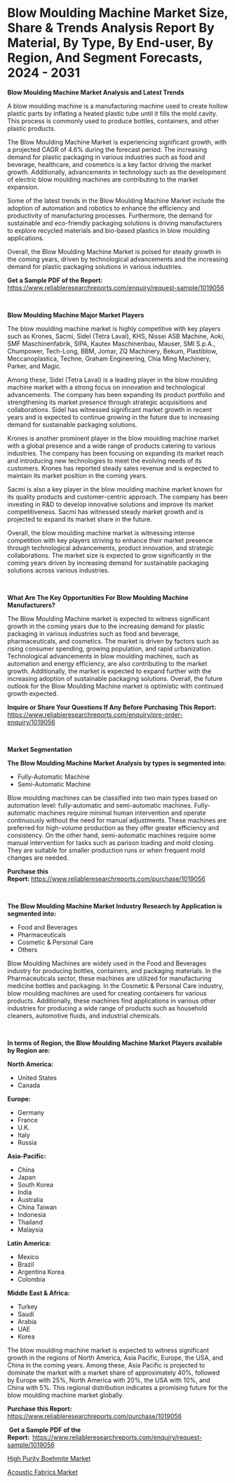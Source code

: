 <p><h1>Blow Moulding Machine Market Size, Share & Trends Analysis Report By Material, By Type, By End-user, By Region, And Segment Forecasts, 2024 - 2031</h1></p><p><strong>Blow Moulding Machine Market Analysis and Latest Trends</strong></p>
<p><p>A blow moulding machine is a manufacturing machine used to create hollow plastic parts by inflating a heated plastic tube until it fills the mold cavity. This process is commonly used to produce bottles, containers, and other plastic products.</p><p>The Blow Moulding Machine Market is experiencing significant growth, with a projected CAGR of 4.6% during the forecast period. The increasing demand for plastic packaging in various industries such as food and beverage, healthcare, and cosmetics is a key factor driving the market growth. Additionally, advancements in technology such as the development of electric blow moulding machines are contributing to the market expansion.</p><p>Some of the latest trends in the Blow Moulding Machine Market include the adoption of automation and robotics to enhance the efficiency and productivity of manufacturing processes. Furthermore, the demand for sustainable and eco-friendly packaging solutions is driving manufacturers to explore recycled materials and bio-based plastics in blow moulding applications.</p><p>Overall, the Blow Moulding Machine Market is poised for steady growth in the coming years, driven by technological advancements and the increasing demand for plastic packaging solutions in various industries.</p></p>
<p><strong>Get a Sample PDF of the Report:&nbsp;</strong> <a href="https://www.reliableresearchreports.com/enquiry/request-sample/1019056">https://www.reliableresearchreports.com/enquiry/request-sample/1019056</a></p>
<p>&nbsp;</p>
<p><strong>Blow Moulding Machine Major Market Players</strong></p>
<p><p>The blow moulding machine market is highly competitive with key players such as Krones, Sacmi, Sidel (Tetra Laval), KHS, Nissei ASB Machine, Aoki, SMF Maschinenfabrik, SIPA, Kautex Maschinenbau, Mauser, SMI S.p.A., Chumpower, Tech-Long, BBM, Jomar, ZQ Machinery, Bekum, Plastiblow, Meccanoplastica, Techne, Graham Engineering, Chia Ming Machinery, Parker, and Magic.</p><p>Among these, Sidel (Tetra Laval) is a leading player in the blow moulding machine market with a strong focus on innovation and technological advancements. The company has been expanding its product portfolio and strengthening its market presence through strategic acquisitions and collaborations. Sidel has witnessed significant market growth in recent years and is expected to continue growing in the future due to increasing demand for sustainable packaging solutions.</p><p>Krones is another prominent player in the blow moulding machine market with a global presence and a wide range of products catering to various industries. The company has been focusing on expanding its market reach and introducing new technologies to meet the evolving needs of its customers. Krones has reported steady sales revenue and is expected to maintain its market position in the coming years.</p><p>Sacmi is also a key player in the blow moulding machine market known for its quality products and customer-centric approach. The company has been investing in R&D to develop innovative solutions and improve its market competitiveness. Sacmi has witnessed steady market growth and is projected to expand its market share in the future.</p><p>Overall, the blow moulding machine market is witnessing intense competition with key players striving to enhance their market presence through technological advancements, product innovation, and strategic collaborations. The market size is expected to grow significantly in the coming years driven by increasing demand for sustainable packaging solutions across various industries.</p></p>
<p>&nbsp;</p>
<p><strong>What Are The Key Opportunities For Blow Moulding Machine Manufacturers?</strong></p>
<p><p>The Blow Moulding Machine market is expected to witness significant growth in the coming years due to the increasing demand for plastic packaging in various industries such as food and beverage, pharmaceuticals, and cosmetics. The market is driven by factors such as rising consumer spending, growing population, and rapid urbanization. Technological advancements in blow moulding machines, such as automation and energy efficiency, are also contributing to the market growth. Additionally, the market is expected to expand further with the increasing adoption of sustainable packaging solutions. Overall, the future outlook for the Blow Moulding Machine market is optimistic with continued growth expected.</p></p>
<p><strong>Inquire or Share Your Questions If Any Before Purchasing This Report:</strong> <a href="https://www.reliableresearchreports.com/enquiry/pre-order-enquiry/1019056">https://www.reliableresearchreports.com/enquiry/pre-order-enquiry/1019056</a></p>
<p>&nbsp;</p>
<p><strong>Market Segmentation</strong></p>
<p><strong>The Blow Moulding Machine Market Analysis by types is segmented into:</strong></p>
<p><ul><li>Fully-Automatic Machine</li><li>Semi-Automatic Machine</li></ul></p>
<p><p>Blow moulding machines can be classified into two main types based on automation level: fully-automatic and semi-automatic machines. Fully-automatic machines require minimal human intervention and operate continuously without the need for manual adjustments. These machines are preferred for high-volume production as they offer greater efficiency and consistency. On the other hand, semi-automatic machines require some manual intervention for tasks such as parison loading and mold closing. They are suitable for smaller production runs or when frequent mold changes are needed.</p></p>
<p><strong>Purchase this Report:&nbsp;</strong><a href="https://www.reliableresearchreports.com/purchase/1019056">https://www.reliableresearchreports.com/purchase/1019056</a></p>
<p>&nbsp;</p>
<p><strong>The Blow Moulding Machine Market Industry Research by Application is segmented into:</strong></p>
<p><ul><li>Food and Beverages</li><li>Pharmaceuticals</li><li>Cosmetic & Personal Care</li><li>Others</li></ul></p>
<p><p>Blow Moulding Machines are widely used in the Food and Beverages industry for producing bottles, containers, and packaging materials. In the Pharmaceuticals sector, these machines are utilized for manufacturing medicine bottles and packaging. In the Cosmetic & Personal Care industry, blow moulding machines are used for creating containers for various products. Additionally, these machines find applications in various other industries for producing a wide range of products such as household cleaners, automotive fluids, and industrial chemicals.</p></p>
<p>&nbsp;</p>
<p><strong>In terms of Region, the Blow Moulding Machine Market Players available by Region are:</strong></p>
<p>
    <p> <strong> North America: </strong>
        <ul>
            <li>United States</li>
            <li>Canada</li>
        </ul>
        </p> 
    <p> <strong> Europe: </strong>
        <ul>
            <li>Germany</li>
            <li>France</li>
            <li>U.K.</li>
            <li>Italy</li>
            <li>Russia</li>
        </ul>
        </p> 
    <p> <strong> Asia-Pacific: </strong>
        <ul>
            <li>China</li>
            <li>Japan</li>
            <li>South Korea</li>
            <li>India</li>
            <li>Australia</li>
            <li>China Taiwan</li>
            <li>Indonesia</li>
            <li>Thailand</li>
            <li>Malaysia</li>
        </ul>
        </p> 
    <p> <strong> Latin America: </strong>
        <ul>
            <li>Mexico</li>
            <li>Brazil</li>
            <li>Argentina Korea</li>
            <li>Colombia</li>
        </ul>
        </p> 
    <p> <strong> Middle East & Africa: </strong>
        <ul>
            <li>Turkey</li>
            <li>Saudi</li>
            <li>Arabia</li>
            <li>UAE</li>
            <li>Korea</li>
        </ul>
    </p>
    </p>
<p><p>The blow moulding machine market is expected to witness significant growth in the regions of North America, Asia Pacific, Europe, the USA, and China in the coming years. Among these, Asia Pacific is projected to dominate the market with a market share of approximately 40%, followed by Europe with 25%, North America with 20%, the USA with 10%, and China with 5%. This regional distribution indicates a promising future for the blow moulding machine market globally.</p></p>
<p><strong>Purchase this Report: </strong><a href="https://www.reliableresearchreports.com/purchase/1019056">https://www.reliableresearchreports.com/purchase/1019056</a></p>
<p>&nbsp;<strong>Get a Sample PDF of the Report:&nbsp;&nbsp;</strong><a href="https://www.reliableresearchreports.com/enquiry/request-sample/1019056">https://www.reliableresearchreports.com/enquiry/request-sample/1019056</a></p>
<p><strong></strong></p>
<p><p><a href="https://github.com/Sinjinluong3e0awx2m195k76/Market-Research-Report-List-1/blob/main/high-purity-boehmite-market.md">High Purity Boehmite Market</a></p><p><a href="https://simplistic-meeting-7ee.notion.site/Acoustic-Fabrics-Market-Research-Report-Unlocks-Analysis-on-the-Market-Financial-Status-Market-Size-69af9ffacf9e4dfe837f05e9cebbc0c4">Acoustic Fabrics Market</a></p></p>